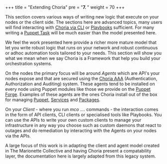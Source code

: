 +++
title = "Extending Choria"
pre = "<b>7. </b>"
weight = 70
+++

This section covers various ways of writing new logic that execute on your nodes or the client side. The sections here are advanced topics, many users will find interacting with [Choria via CLI](/concepts/cli/) or [Playbooks](/playbooks) sufficient. For many writing a [Puppet Task](/tasks) will be much easier than the model presented here.

We feel the work presented here provide a richer more mature model that let you write robust logic that runs on your network and robust continuous or adhoc automation tools tailored to your needs.  This section will show you what we mean when we say Choria is a Framework that help you build your orchestration systems.

On the nodes the primary focus will be around _Agents_ which are API's your nodes expose and that are secured using the [Choria AAA](/configuration/aaa/) (Authentication, Authorization and Auditing) system.  These agents tend to be installed on every node using Puppet modules like those we provide on the [Puppet Forge](https://forge.puppet.com/choria).  Examples of these agents are the ones Choria install out of the box for managing [Puppet](https://forge.puppet.com/choria/mcollective_agent_puppet), [Services](https://forge.puppet.com/choria/mcollective_agent_service) and [Packages](https://forge.puppet.com/choria/mcollective_agent_package).

On your _Client_ - where you run _mco ...._ commands - the interaction comes in the form of API clients, CLI clients or specialised tools like Playbooks.  You can use the APIs to write your own custom clients to manage your infrastructure in any way you choose such as custom daemons that react to outages and do remediation by interacting with the Agents on your nodes via the APIs.

A large focus of this work is in adapting the client and agent model created in The Marionette Collective and having Choria present a compatability layer, the documentation here is largely adapted from this legacy system.
